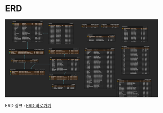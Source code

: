 # ERD

![lemonaid_erd_220407](ERD.assets/lemonaid%20_erd_220407.png)

ERD 링크 : [ERD 바로가기](https://www.erdcloud.com/d/P4u6GPKDJevZiLxnN)
